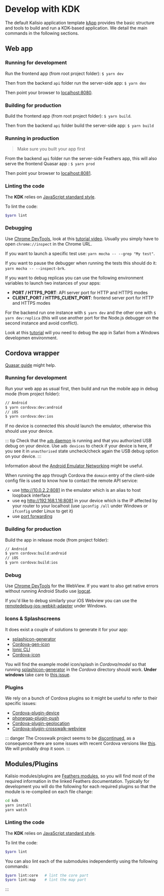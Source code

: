 # Develop with KDK

The default Kalisio application template [kApp](https://github.com/kalisio/kApp) provides the basic structure and tools to build and run a KDK-based application. We detail the main commands in the following sections.

## Web app

### Running for development

Run the frontend app (from root project folder): `$ yarn dev`

Then from the backend `api` folder run the server-side app: `$ yarn dev`

Then point your browser to [localhost:8080](http://localhost:8080).

### Building for production

Build the frontend app (from root project folder): `$ yarn build`.

Then from the backend `api` folder build the server-side app: `$ yarn build`

### Running in production

> Make sure you built your app first

From the backend `api` folder run the server-side Feathers app, this will also serve the frontend Quasar app : `$ yarn prod`

Then point your browser to [localhost:8081](http://localhost:8081).

### Linting the code

The **KDK** relies on [JavaScript standard style](https://github.com/feross/standard).

To lint the code:

```bash
$yarn lint
```

### Debugging

Use [Chrome DevTools](https://medium.com/@paul_irish/debugging-node-js-nightlies-with-chrome-devtools-7c4a1b95ae27), look at this [tutorial video](https://www.youtube.com/watch?v=Xb_0awoShR8). Usually you simply have to open `chrome://inspect` in the Chrome URL.

If you want to launch a specific test use: `yarn mocha -- --grep "My test"`.

If you want to pause the debugger when running the tests this should do it: `yarn mocha -- --inspect-brk`.

If you want to debug replicas you can use the following environment variables to launch two instances of your apps:
* **PORT / HTTPS_PORT**: API server port for HTTP and HTTPS modes
* **CLIENT_PORT / HTTPS_CLIENT_PORT**: frontend server port for HTTP and HTTPS modes

For the backend run one instance with `$ yarn dev` and the other one with `$ yarn dev:replica` (this will use another port for the Node.js debugger on the second instance and avoid conflict).

Look at this [tutorial](https://washamdev.com/debug-a-website-in-ios-safari-on-windows/) will you need to debug the app in Safari from a Windows developmen environment.

## Cordova wrapper

[Quasar guide](https://quasar.dev/quasar-cli/developing-cordova-apps/introduction) might help.

### Running for development
Run your web app as usual first, then build and run the mobile app in debug mode (from project folder):

```bash
// Android
$ yarn cordova:dev:android
// iOS
$ yarn cordova:dev:ios
```

If no device is connected this should launch the emulator, otherwise this should use your device.

::: tip
Check that the [`adb` daemon](https://developer.android.com/studio/command-line/adb.html) is running and that you authorized USB debug on your device. Use `adb devices` to check if your device is here, if you see it in `unauthorised` state uncheck/check again the USB debug option on your device.
:::

Information about the [Android Emulator Networking](https://developer.android.com/studio/run/emulator-networking.html) might be useful.

When running the app through Cordova the `domain` entry of the client-side config file is used to know how to contact the remote API service:
* use http://10.0.2.2:8081 in the emulator which is an alias to host loopback interface
* use eg http://192.168.1.16:8081 in your device which is the IP affected by your router to your localhost (use `ipconfig /all` under Windows or `ifconfig` under Linux to get it)
* use [port forwarding](https://developers.google.com/web/tools/chrome-devtools/remote-debugging/local-server)

### Building for production
Build the app in release mode (from project folder):

```bash
// Android
$ yarn cordova:build:android
// iOS
$ yarn cordova:build:ios
```

### Debug

Use [Chrome DevTools](https://developers.google.com/web/tools/chrome-devtools/remote-debugging/) for the WebView. If you want to also get native errors without running Android Studio use [logcat](https://ourcodeworld.com/articles/read/295/how-to-debug-java-code-in-a-Cordova-android-application-from-your-device-using-adb-in-windows).

If you'd like to debug similarly your iOS Webview you can use the [remotedebug-ios-webkit-adapter](https://github.com/RemoteDebug/remotedebug-ios-webkit-adapter) under Windows.

### Icons & Splashscreens

It does exist a couple of solutions to generate it for your app:
* [splashicon-generator](https://github.com/eberlitz/splashicon-generator)
* [Cordova-gen-icon](https://www.npmjs.com/package/Cordova-gen-icon)
* [Ionic CLI](https://www.javascripttuts.com/how-to-automatically-generate-icons-and-splash-screens-with-the-ionic-cli/)
* [Cordova-icon](https://github.com/AlexDisler/Cordova-icon)

You will find the example model icon/splash in *Cordova/model* so that running [splashicon-generator](https://github.com/eberlitz/splashicon-generator) in the *Cordova* directory should work. **Under windows** take care to [this issue](https://github.com/eberlitz/splashicon-generator/issues/23).

### Plugins

We rely on a bunch of Cordova plugins so it might be useful to refer to their specific issues:
* [Cordova-plugin-device](https://github.com/apache/Cordova-plugin-device)
* [phonegap-plugin-push](https://github.com/phonegap/phonegap-plugin-push)
* [Cordova-plugin-geolocation](https://github.com/apache/Cordova-plugin-geolocation)
* [Cordova-plugin-crosswalk-webview](https://github.com/crosswalk-project/Cordova-plugin-crosswalk-webview)

::: danger
The Crosswalk project seems to be [discontinued](https://crosswalk-project.org/blog/crosswalk-final-release.html), as a consequence there are some issues with recent Cordova versions like [this](https://github.com/apache/Cordova-android/pull/417). We will probably drop it soon.
:::

## Modules/Plugins

Kalisio modules/plugins are [Feathers modules](https://docs.feathersjs.com), so you will find most of the required information in the linked Feathers documentation. Typically for development you will do the following for each required plugins so that the module is re-compiled on each file change:
```bash
cd kdk
yarn install
yarn watch
```

### Linting the code

The **KDK** relies on [JavaScript standard style](https://github.com/feross/standard).

To lint the code:

```bash
$yarn lint
```

You can also lint each of the submodules independently using the following commands:

```bash
$yarn lint:core   # lint the core part
$yarn lint:map    # lint the map part
```
:::
